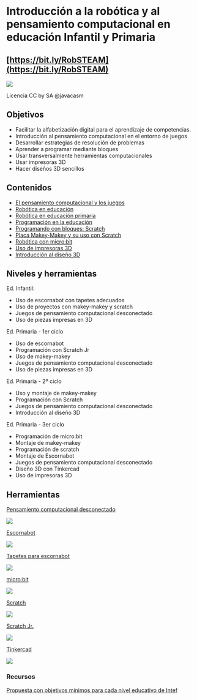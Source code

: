 #  Introducción a la robótica y al pensamiento computacional en educación Infantil y Primaria

## [https://bit.ly/RobSTEAM](https://bit.ly/RobSTEAM)

![](./images/Licencia_CC_peque.png)

Licencia CC by SA @javacasm

## Objetivos
- Facilitar la alfabetización digital para el aprendizaje de competencias.
- Introducción al pensamiento computacional en el entorno de juegos
- Desarrollar estrategias de resolución de problemas
- Aprender a programar mediante bloques
- Usar transversalmente herramientas computacionales
- Usar impresoras 3D
- Hacer diseños 3D sencillos 

## Contenidos
* [El pensamiento computacional y los juegos](./scratch/9.0.PC_Unplugged.md)
* [Robótica en educación](./scratch/8.0.RoboticaIntroduccion.md)
* [Robótica en educación primaria](./scratch/8.1.0.RoboticaPrimaria.md)
* [Programación en la educación](./scratch/1.0.ProgramacionEnEducacion.md)
* [Programando con bloques: Scratch](./scratch/3.0.Scratch3.0.md)
* [Placa Makey-Makey y su uso con Scratch](./scratch/8.2.QueEsMM.md)
* [Robótica con micro:bit](./microbit/0.Introduccion.md)
* [Uso de impresoras 3D](./3D/README.md)
* [Introducción al diseño 3D](./3D/9.0.HerramientasDiseño3D.md)

## Niveles y herramientas

Ed. Infantil: 
* Uso de escornabot con tapetes adecuados
* Uso de proyectos con makey-makey y scratch
* Juegos de pensamiento computacional desconectado
* Uso de piezas impresas en 3D

Ed. Primaria - 1er ciclo
* Uso de escornabot
* Programación con Scratch Jr
* Uso de makey-makey
* Juegos de pensamiento computacional desconectado
* Uso de piezas impresas en 3D


Ed. Primaria - 2º ciclo
* Uso y montaje de makey-makey 
* Programación con Scratch
* Juegos de pensamiento computacional desconectado
* Introducción al diseño 3D


Ed. Primaria - 3er ciclo
* Programación de micro:bit
* Montaje de makey-makey
* Programación de scratch 
* Montaje de Escornabot
* Juegos de pensamiento computacional desconectado
* Diseño 3D con Tinkercad
* Uso de impresoras 3D


## Herramientas

[Pensamiento computacional desconectado](https://csunplugged.org/es/)

![](./images/codyRobycompleto-1-400x273.png)

[Escornabot](https://escornabot.com/es/index)

![](./images/escornabot.png)

[Tapetes para escornabot](https://pablorubma.cc/escornabot/tableros-y-recursos/)

![](./images/alfabeto.png)

[micro:bit](http://microbit.org/)

![](./images/Incio_bloques.png)

[Scratch](https://scratch.mit.edu/)

![](./images/RecorridoAndaluciaMapa.png)

[Scratch Jr.](https://www.scratchjr.org/)

![](./images/ScratchJr.png)

[Tinkercad](https://tinkercad.com)

![](./images/tinkercad.png)

### Recursos

[Propuesta con objetivos mínimos para cada nivel educativo de Intef](http://code.intef.es/wp-content/uploads/2018/10/Ponencia-sobre-Pensamiento-Computacional.-Informe-Final.pdf#page=65)
